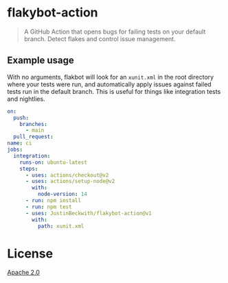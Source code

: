 # flakybot-action
> A GitHub Action that opens bugs for failing tests on your default branch.  Detect flakes and control issue management.

## Example usage
With no arguments, flakbot will look for an `xunit.xml` in the root directory where your tests were run, and automatically apply issues against failed tests run in the default branch.  This is useful for things like integration tests and nightlies.

```yaml
on:
  push:
    branches:
      - main
  pull_request:
name: ci
jobs:
  integration:
    runs-on: ubuntu-latest
    steps:
      - uses: actions/checkout@v2
      - uses: actions/setup-node@v2
        with:
          node-version: 14
      - run: npm install
      - run: npm test
      - uses: JustinBeckwith/flakybot-action@v1
        with:
          path: xunit.xml
```

# License
[Apache 2.0](/LICENSE)
